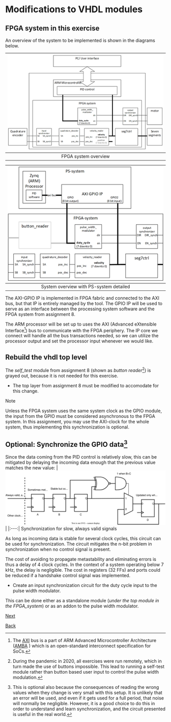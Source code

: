 # Modifications to VHDL modules
## FPGA system in this exercise

An overview of the system to be implemented is shown in the diagrams below. 

| ![FPGA system overview](./images/overview.png) |
|:---:|
| FPGA system overview |


| ![PS system overview](./images/PS-system.png) |
|:---:|
| System overview with PS-system detailed |

The AXI-GPIO IP is implemented in FPGA fabric and connected to the AXI bus, but that IP is entirely managed by the tool. 
The GPIO IP will be used to serve as an interface between the processing system software and the FPGA system from assignment 8. 

The ARM processor will be set up to uses the AXI (Advanced eXtensible Interface[^1]) bus to communicate with the FPGA periphery. The IP core we connect will handle all the bus transactions needed, so we can utilize the processor output and set the processor input whenever we would like.

[^1]: The [AXI](https://en.wikipedia.org/wiki/Advanced_eXtensible_Interface) bus is a part of ARM Advanced Microcontroller Architecture 
   ([AMBA](https://en.wikipedia.org/wiki/Advanced_Microcontroller_Bus_Architecture) ) which is an open-standard interconnect specification for SoCs.

## Rebuild the vhdl top level 

The _self_test_ module from assignment 8 (shown as _button reader_[^2]) is grayed out, because it is not needed for this exercise. 
* The top layer from assignment 8 must be modified to accomodate for this change.

[^2]: During the pandemic in 2020, all exercises were run remotely, which in turn made the use of buttons impossible. 
   This lead to running a self-test module rather than button based user input to control the pulse width modulation.   

> [!NOTE]
> Unless the FPGA system uses the same system clock as the GPIO module, the input from the GPIO must be considered asynchronous to the FPGA system.
> In this assignment, you may use the AXI-clock for the whole system, thus implementing this synchronization is optional.   

## Optional: Synchronize the GPIO data[^3] 

[^3]: This is optional also because the consequences of reading the wrong values when they change is very small with this setup. 
  It is unlikely that an error will be used, and even if it gets used for a full period, that noise will normally be negligible. 
  However, it is a good choice to do this in order to understand and learn synchronization, and the circuit presented is useful in the real world. 

Since the data coming from the PID control is relatively slow, this can be mitigated by delaying the incoming data enough that the previous value matches the new value:
| ![Always valid synchronization](./images/alwaysvalid.svg) |
|:---:|
Synchronization for slow, always valid signals

As long as incoming data is stable for several clock cycles, this circuit can be used for synchronization. 
The circuit mitigates the n-bit problem in synchronization when no control signal is present. 

The cost of avoiding to propagate metastability and eliminating errors is thus a delay of 4 clock cycles. 
In the context of a system operating below 7 kHz, the delay is negligible.
The cost in registers (32 FFs) and ports could be reduced if a handshake control signal was implemented. 

* Create an input synchronization circuit for the duty cycle input to the pulse width modulator. 

This can be done either as a standalone module (_under the top module in the FPGA_system_) or as an addon to the pulse width modulator. 

[Next](./IP_creation.md)

[Back](./readme.md)
